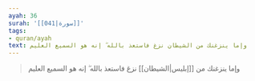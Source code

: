 ```yaml
---
ayah: 36
surah: '[[041|سورة]]'
tags:
- quran/ayah
text: وإما ينزغنك من الشيطان نزغ فاستعذ بالله ۖ إنه هو السميع العليم
---
```

> وإما ينزغنك من [[إبليس|الشيطان]] نزغ فاستعذ بالله ۖ إنه هو السميع العليم
